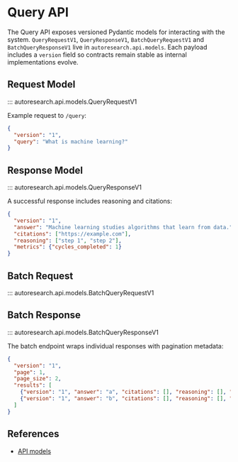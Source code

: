 # Query API

The Query API exposes versioned Pydantic models for interacting with the
system. `QueryRequestV1`, `QueryResponseV1`, `BatchQueryRequestV1` and
`BatchQueryResponseV1` live in `autoresearch.api.models`. Each payload includes
a `version` field so contracts remain stable as internal implementations
evolve.

## Request Model

::: autoresearch.api.models.QueryRequestV1

Example request to `/query`:

```json
{
  "version": "1",
  "query": "What is machine learning?"
}
```

## Response Model

::: autoresearch.api.models.QueryResponseV1

A successful response includes reasoning and citations:

```json
{
  "version": "1",
  "answer": "Machine learning studies algorithms that learn from data.",
  "citations": ["https://example.com"],
  "reasoning": ["step 1", "step 2"],
  "metrics": {"cycles_completed": 1}
}
```

## Batch Request

::: autoresearch.api.models.BatchQueryRequestV1

## Batch Response

::: autoresearch.api.models.BatchQueryResponseV1

The batch endpoint wraps individual responses with pagination metadata:

```json
{
  "version": "1",
  "page": 1,
  "page_size": 2,
  "results": [
    {"version": "1", "answer": "a", "citations": [], "reasoning": [], "metrics": {}},
    {"version": "1", "answer": "b", "citations": [], "reasoning": [], "metrics": {}}
  ]
}
```

## References

- [API models][m1]

[m1]: ../../src/autoresearch/api/models.py
